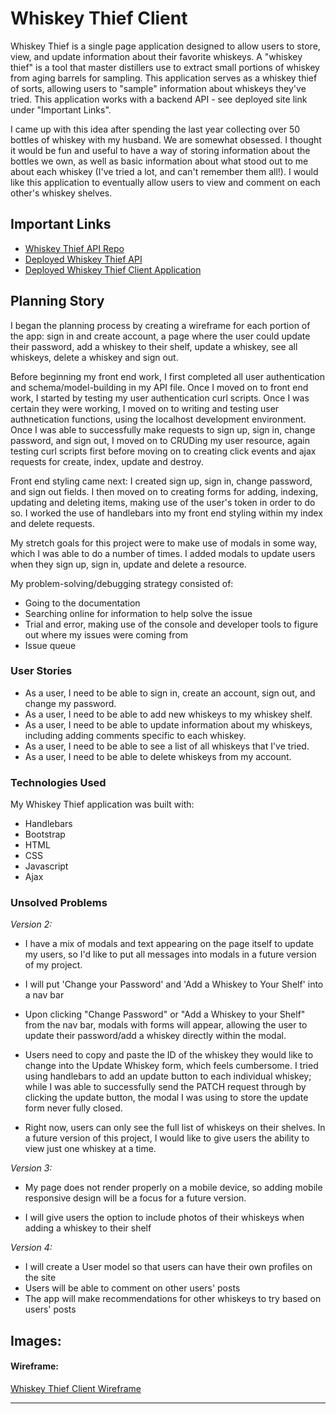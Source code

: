 # Whiskey Thief Client

Whiskey Thief is a single page application designed to allow users to store, view, and update information about their favorite whiskeys. A "whiskey thief" is a tool that master distillers use to extract small portions of whiskey from aging barrels for sampling. This application serves as a whiskey thief of sorts, allowing users to "sample" information about whiskeys they've tried. This application works with a backend API - see deployed site link under "Important Links".

I came up with this idea after spending the last year collecting over 50 bottles of whiskey with my husband. We are somewhat obsessed. I thought it would be fun and useful to have a way of storing information about the bottles we own, as well as basic information about what stood out to me about each whiskey (I've tried a lot, and can't remember them all!). I would like this application to eventually allow users to view and comment on each other's whiskey shelves.

## Important Links

- [Whiskey Thief API Repo](https://github.com/MelNesbitt12/whiskey-thief-api)
- [Deployed Whiskey Thief API](https://rocky-fjord-04258.herokuapp.com/)
- [Deployed Whiskey Thief Client Application](https://melnesbitt12.github.io/whiskey-thief-client/)

## Planning Story

I began the planning process by creating a wireframe for each portion of the app: sign in and create account, a page where the user could update their password, add a whiskey to their shelf, update a whiskey, see all whiskeys, delete a whiskey and sign out.

Before beginning my front end work, I first completed all user authentication and schema/model-building in my API file. Once I moved on to front end work, I started by testing my user authentication curl scripts. Once I was certain they were working, I moved on to writing and testing user authnetication functions, using the localhost development environment. Once I was able to successfully make requests to sign up, sign in, change password, and sign out, I moved on to CRUDing my user resource, again testing curl scripts first before moving on to creating click events and ajax requests for create, index, update and destroy.

Front end styling came next: I created sign up, sign in, change password, and sign out fields. I then moved on to creating forms for adding, indexing, updating and deleting items, making use of the user's token in order to do so. I worked the use of handlebars into my front end styling within my index and delete requests.

My stretch goals for this project were to make use of modals in some way, which I was able to do a number of times. I added modals to update users when they sign up, sign in, update and delete a resource.

My problem-solving/debugging strategy consisted of:
  - Going to the documentation
  - Searching online for information to help solve the issue
  - Trial and error, making use of the console and developer tools to figure out where my issues were coming from
  - Issue queue

### User Stories

- As a user, I need to be able to sign in, create an account, sign out, and change my password.
- As a user, I need to be able to add new whiskeys to my whiskey shelf.
- As a user, I need to be able to update information about my whiskeys, including adding comments specific to each whiskey.
- As a user, I need to be able to see a list of all whiskeys that I've tried.
- As a user, I need to be able to delete whiskeys from my account.

### Technologies Used
My Whiskey Thief application was built with:
  - Handlebars
  - Bootstrap
  - HTML
  - CSS
  - Javascript
  - Ajax

### Unsolved Problems
*Version 2:*
- I have a mix of modals and text appearing on the page itself to update my users, so I'd like to put all messages into modals in a future version of my project.

- I will put 'Change your Password' and 'Add a Whiskey to Your Shelf' into a nav bar

- Upon clicking "Change Password" or "Add a Whiskey to your Shelf" from the nav bar, modals with forms will appear, allowing the user to update their password/add a whiskey directly within the modal.

- Users need to copy and paste the ID of the whiskey they would like to change into the Update Whiskey form, which feels cumbersome. I tried using handlebars to add an update button to each individual whiskey; while I was able to successfully send the PATCH request through by clicking the update button, the modal I was using to store the update form never fully closed.

- Right now, users can only see the full list of whiskeys on their shelves. In a future version of this project, I would like to give users the ability to view just one whiskey at a time.

*Version 3:*
- My page does not render properly on a mobile device, so adding mobile responsive design will be a focus for a future version.

- I will give users the option to include photos of their whiskeys when adding a whiskey to their shelf

*Version 4:*
- I will create a User model so that users can have their own profiles on the site
- Users will be able to comment on other users' posts
- The app will make recommendations for other whiskeys to try based on users' posts

## Images:

#### Wireframe:
[Whiskey Thief Client Wireframe](https://imgur.com/a/VJGwNSA)


---

